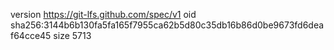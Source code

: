 version https://git-lfs.github.com/spec/v1
oid sha256:3144b6b130fa5fa165f7955ca62b5d80c35db16b86d0be9673fd6deaf64cce45
size 5713
